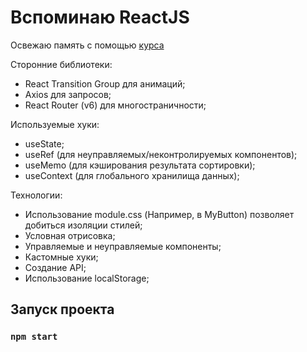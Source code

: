 # Вспоминаю ReactJS


Освежаю память с помощью [курса](https://www.youtube.com/watch?v=GNrdg3PzpJQ&t=902s&ab_channel=UlbiTV)

Сторонние библиотеки:
- React Transition Group для анимаций;
- Axios для запросов;
- React Router (v6) для многостраничности;

Используемые хуки:
- useState;
- useRef (для неуправляемых/неконтролируемых компонентов);
- useMemo (для кэширования результата сортировки);
- useContext (для глобального хранилища данных);

Технологии:
- Использование module.css (Например, в MyButton) позволяет добиться изоляции стилей;
- Условная отрисовка;
- Управляемые и неуправляемые компоненты;
- Кастомные хуки;
- Создание API;
- Использование localStorage;
## Запуск проекта

### `npm start`
